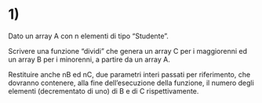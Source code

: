 # 1)
Dato un array A con n elementi di tipo “Studente”.

Scrivere una funzione “dividi” che genera un array C
per i maggiorenni ed un array B per i minorenni, a
partire da un array A.

Restituire anche nB ed nC, due parametri interi
passati per riferimento, che dovranno contenere,
alla fine dell’esecuzione della funzione, il numero
degli elementi (decrementato di uno) di B e di C
rispettivamente.